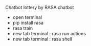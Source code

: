Chatbot lottery by RASA chatbot

- open terminal
- pip install rasa
- rasa train
- new tab terminal : rasa run actions
- new tab terminal : rasa shell 
